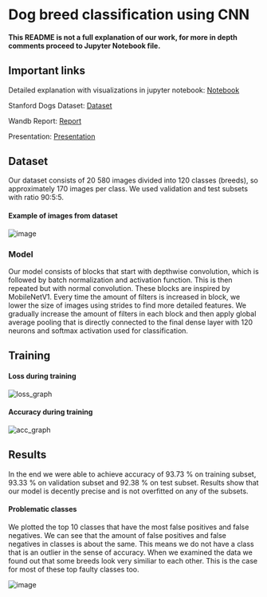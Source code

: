 # Dog breed classification using CNN

#### This README is not a full explanation of our work, for more in depth comments proceed to Jupyter Notebook file.

## Important links

Detailed explanation with visualizations in jupyter notebook: [Notebook](DogBreedClassification.ipynb)

Stanford Dogs Dataset: [Dataset](https://www.kaggle.com/datasets/jessicali9530/stanford-dogs-dataset)

Wandb Report: [Report](https://api.wandb.ai/links/xmervart/9heuazdh)

Presentation: [Presentation](Presentation.pdf)

## Dataset
Our dataset consists of 20 580 images divided into 120 classes (breeds), so approximately 170 images per class. We used validation and test subsets with ratio 90:5:5.

#### Example of images from dataset

![image](https://github.com/vgg-fiit/assignment-4-petoo51/assets/55833503/c5d6f835-b9c8-4450-9913-0c918511a77f)

### Model
Our model consists of blocks that start with depthwise convolution, which is followed by batch normalization and activation function. This is then repeated but with normal convolution. These blocks are inspired by MobileNetV1. Every time the amount of filters is increased in block, we lower the size of images using strides to find more detailed features. We gradually increase the amount of filters in each block and then apply global average pooling that is directly connected to the final dense layer with 120 neurons and softmax activation used for classification.

## Training

#### Loss during training

![loss_graph](https://github.com/vgg-fiit/assignment-4-petoo51/assets/55833503/f9f13051-e584-4788-83b9-5958f3efa2a3)

#### Accuracy during training

![acc_graph](https://github.com/vgg-fiit/assignment-4-petoo51/assets/55833503/1b43f575-2817-49df-b436-e9659b37983f)

## Results

In the end we were able to achieve accuracy of 93.73 % on training subset, 93.33 % on validation subset and 92.38 % on test subset. Results show that our model is decently precise and is not overfitted on any of the subsets.

#### Problematic classes

We plotted the top 10 classes that have the most false positives and false negatives. We can see that the amount of false positives and false negatives in classes is about the same. This means we do not have a class that is an outlier in the sense of accuracy. When we examined the data we found out that some breeds look very similiar to each other. This is the case for most of these top faulty classes too.

![image](https://github.com/vgg-fiit/assignment-4-petoo51/assets/55833503/ee099208-1f1e-467c-be6f-82932f3fbaea)

